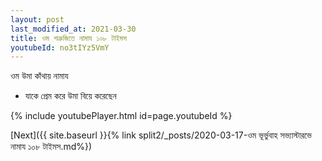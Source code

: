 ```yaml
---
layout: post
last_modified_at: 2021-03-30
title: ওম শত্রুজিতে নামায ১০৮ টাইমস
youtubeId: no3tIYz5VmY
---
```

 
 
 ওম উমা কাঁথায় নামায  
 
 -  যাকে প্রেম করে উমা বিয়ে করেছেন 
 
  
 
  
 
 
 
 
 
 


{% include youtubePlayer.html id=page.youtubeId %}
 
[Next]({{ site.baseurl }}{% link  split2/_posts/2020-03-17-ওম ভূর্ভুবাহ সভ্যাস্টারভে নামায ১০৮ টাইমস.md%})
 
